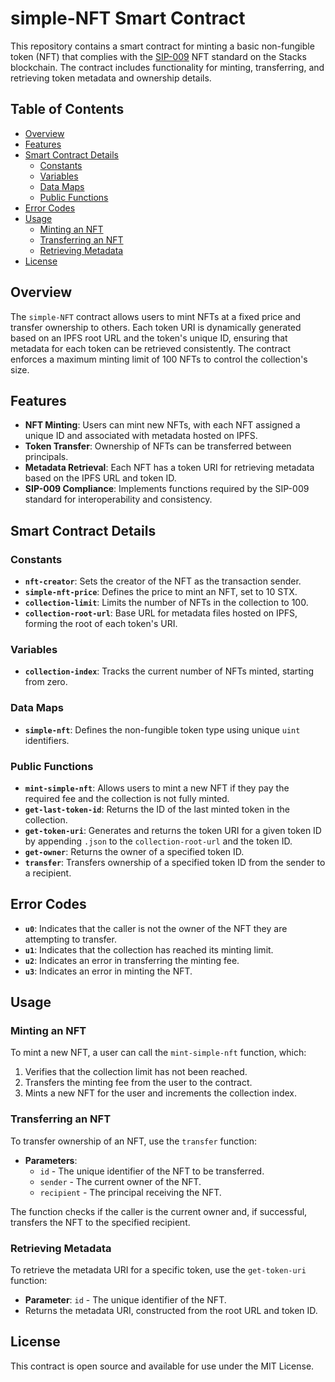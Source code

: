 # simple-NFT Smart Contract

This repository contains a smart contract for minting a basic non-fungible token (NFT) that complies with the [SIP-009](https://github.com/stacksgov/sips/blob/main/sips/sip-009/sip-009-nft-standard.md) NFT standard on the Stacks blockchain. The contract includes functionality for minting, transferring, and retrieving token metadata and ownership details.

## Table of Contents
- [Overview](#overview)
- [Features](#features)
- [Smart Contract Details](#smart-contract-details)
  - [Constants](#constants)
  - [Variables](#variables)
  - [Data Maps](#data-maps)
  - [Public Functions](#public-functions)
- [Error Codes](#error-codes)
- [Usage](#usage)
  - [Minting an NFT](#minting-an-nft)
  - [Transferring an NFT](#transferring-an-nft)
  - [Retrieving Metadata](#retrieving-metadata)
- [License](#license)

## Overview

The `simple-NFT` contract allows users to mint NFTs at a fixed price and transfer ownership to others. Each token URI is dynamically generated based on an IPFS root URL and the token's unique ID, ensuring that metadata for each token can be retrieved consistently. The contract enforces a maximum minting limit of 100 NFTs to control the collection's size.

## Features

- **NFT Minting**: Users can mint new NFTs, with each NFT assigned a unique ID and associated with metadata hosted on IPFS.
- **Token Transfer**: Ownership of NFTs can be transferred between principals.
- **Metadata Retrieval**: Each NFT has a token URI for retrieving metadata based on the IPFS URL and token ID.
- **SIP-009 Compliance**: Implements functions required by the SIP-009 standard for interoperability and consistency.

## Smart Contract Details

### Constants

- **`nft-creator`**: Sets the creator of the NFT as the transaction sender.
- **`simple-nft-price`**: Defines the price to mint an NFT, set to 10 STX.
- **`collection-limit`**: Limits the number of NFTs in the collection to 100.
- **`collection-root-url`**: Base URL for metadata files hosted on IPFS, forming the root of each token's URI.

### Variables

- **`collection-index`**: Tracks the current number of NFTs minted, starting from zero.

### Data Maps

- **`simple-nft`**: Defines the non-fungible token type using unique `uint` identifiers.

### Public Functions

- **`mint-simple-nft`**: Allows users to mint a new NFT if they pay the required fee and the collection is not fully minted.
- **`get-last-token-id`**: Returns the ID of the last minted token in the collection.
- **`get-token-uri`**: Generates and returns the token URI for a given token ID by appending `.json` to the `collection-root-url` and the token ID.
- **`get-owner`**: Returns the owner of a specified token ID.
- **`transfer`**: Transfers ownership of a specified token ID from the sender to a recipient.

## Error Codes

- **`u0`**: Indicates that the caller is not the owner of the NFT they are attempting to transfer.
- **`u1`**: Indicates that the collection has reached its minting limit.
- **`u2`**: Indicates an error in transferring the minting fee.
- **`u3`**: Indicates an error in minting the NFT.

## Usage

### Minting an NFT

To mint a new NFT, a user can call the `mint-simple-nft` function, which:
1. Verifies that the collection limit has not been reached.
2. Transfers the minting fee from the user to the contract.
3. Mints a new NFT for the user and increments the collection index.

### Transferring an NFT

To transfer ownership of an NFT, use the `transfer` function:
- **Parameters**:
  - `id` - The unique identifier of the NFT to be transferred.
  - `sender` - The current owner of the NFT.
  - `recipient` - The principal receiving the NFT.

The function checks if the caller is the current owner and, if successful, transfers the NFT to the specified recipient.

### Retrieving Metadata

To retrieve the metadata URI for a specific token, use the `get-token-uri` function:
- **Parameter**: `id` - The unique identifier of the NFT.
- Returns the metadata URI, constructed from the root URL and token ID.

## License

This contract is open source and available for use under the MIT License.
